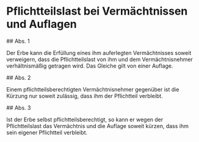 # Pflichtteilslast bei Vermächtnissen und Auflagen



\#\# Abs. 1

 Der Erbe kann die Erfüllung eines ihm auferlegten Vermächtnisses soweit verweigern, dass die Pflichtteilslast von ihm und dem Vermächtnisnehmer verhältnismäßig getragen wird. Das Gleiche gilt von einer Auflage.

\#\# Abs. 2

 Einem pflichtteilsberechtigten Vermächtnisnehmer gegenüber ist die Kürzung nur soweit zulässig, dass ihm der Pflichtteil verbleibt.

\#\# Abs. 3

 Ist der Erbe selbst pflichtteilsberechtigt, so kann er wegen der Pflichtteilslast das Vermächtnis und die Auflage soweit kürzen, dass ihm sein eigener Pflichtteil verbleibt. 

